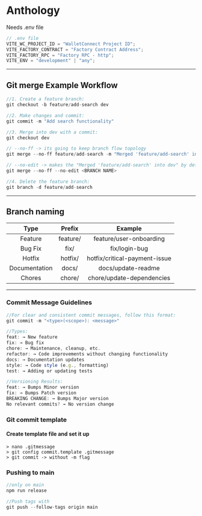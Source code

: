 # Anthology

Needs .env file

```js
// .env file
VITE_WC_PROJECT_ID = "WalletConnect Project ID";
VITE_FACTORY_CONTRACT = "Factory Contract Address";
VITE_FACTORY_RPC = "Factory RPC - http";
VITE_ENV = "development" | "any";
```

---

## Git merge Example Workflow

```js
//1. Create a feature branch:
git checkout -b feature/add-search dev

//2. Make changes and commit:
git commit -m "Add search functionality"

//3. Merge into dev with a commit:
git checkout dev

// --no-ff -> its going to keep branch flow topology
git merge --no-ff feature/add-search -m "Merged 'feature/add-search' into dev"

// --no-edit -> makes the "Merged 'feature/add-search' into dev" by default
git merge --no-ff --no-edit <BRANCH NAME>

//4. Delete the feature branch:
git branch -d feature/add-search
```

---

## Branch naming

|     Type      |  Prefix  |            Example            |
| :-----------: | :------: | :---------------------------: |
|    Feature    | feature/ |    feature/user-onboarding    |
|    Bug Fix    |   fix/   |         fix/login-bug         |
|    Hotfix     | hotfix/  | hotfix/critical-payment-issue |
| Documentation |  docs/   |      docs/update-readme       |
|    Chores     |  chore/  |   chore/update-dependencies   |

---

### Commit Message Guidelines

```js
//For clear and consistent commit messages, follow this format:
git commit -m "<type>(<scope>): <message>"
```

```js
//Types:
feat: → New feature
fix: → Bug fix
chore: → Maintenance, cleanup, etc.
refactor: → Code improvements without changing functionality
docs: → Documentation updates
style: → Code style (e.g., formatting)
test: → Adding or updating tests

//Versioning Results:
feat: → Bumps Minor version
fix: → Bumps Patch version
BREAKING CHANGE: → Bumps Major version
No relevant commits? → No version change
```

### Git commit template

#### Create template file and set it up

```
> nano .gitmessage
> git config commit.template .gitmessage
> git commit -> without -m flag
```

### Pushing to main

```js
//only on main
npm run release

//Push tags with
git push --follow-tags origin main
```
